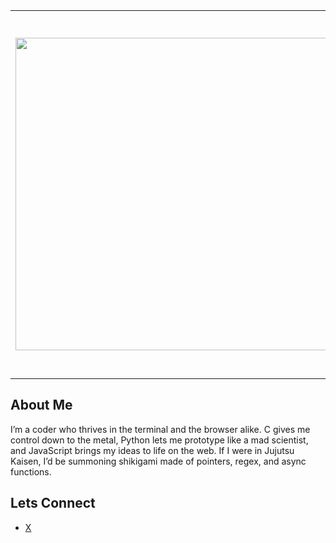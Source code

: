 <table>
    <tr>
        <td>
            <img src="https://i.pinimg.com/originals/7f/87/2a/7f872a820881704a93ac97aff420ae24.gif" height="auto" width="500px" />
        </td>
        <td style="width:50%">
            <h3>"I am Flowstate C... Megumi is just me in the JJK universe."</h3>
            <p>I live for the grind of coding—whether it’s the raw power of C, the sleek flexibility of Python, or the wild chaos of JavaScript. Welcome to my domain, where logic flows like cursed energy.</p>
        </td>
    </tr>
</table>

## About Me
I’m a coder who thrives in the terminal and the browser alike. C gives me control down to the metal, Python lets me prototype like a mad scientist, and JavaScript brings my ideas to life on the web. If I were in Jujutsu Kaisen, I’d be summoning shikigami made of pointers, regex, and async functions.


## Lets Connect
- [X](https://x.com/k_flowstate)
